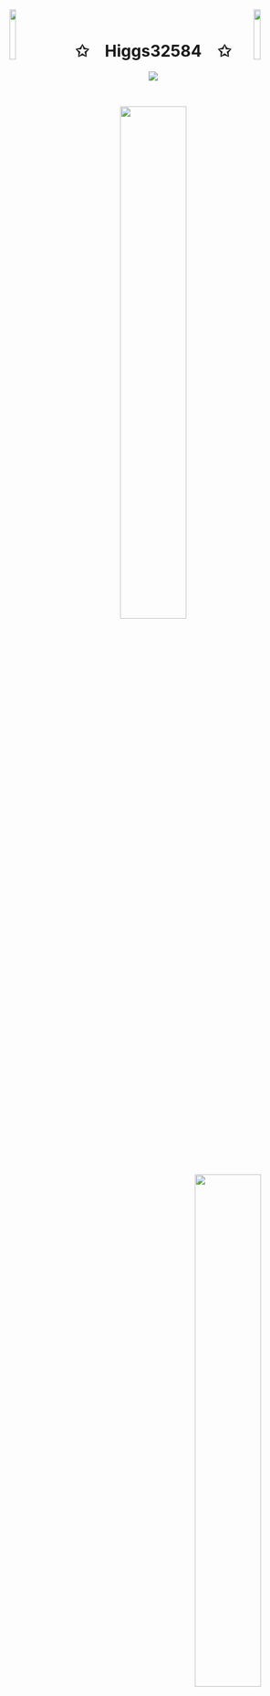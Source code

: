 
<img align="left" src="https://user-images.githubusercontent.com/65187002/144930161-2f783401-8d27-4fdf-a2f7-cc0ba32f1f1f.gif" width="15%" style="display:inline;">
<img align="right" src="https://user-images.githubusercontent.com/65187002/144930161-2f783401-8d27-4fdf-a2f7-cc0ba32f1f1f.gif" width="15%" style="display:inline;">
<br>
<h1 align="center">✩&emsp;Higgs32584&emsp;✩</h1>
<p align="center">
    <img src="https://readme-typing-svg.herokuapp.com/?lines=Hello!;Welcome+to+my+profile!;Have+a+look+around!&font=Fira%20Code&color=%23D62F79&center=true&width=280&height=50">
</p>
<br>
<a href="https://github.com/matplotlib/matplotlib/issues?q=is%3Aopen+mentions%3A%40me"></a>
<p align="center">
<a href="https://leetcode.com/Higgs32/"><img width="48%" src="https://leetcode.card.workers.dev/Higgs32?theme=dark&font=baloo&extension=activity&border=2&border_radius=8"></a>
<img align="right" src="https://github-readme-stats-sigma-five.vercel.app/api?username=Higgs32584&show_icons=true&hide_border=true" width="48%">
</p>
<!-- GIST: https://gist.github.com/Higgs32584/72f490f5ff1666a280647d2ed2628a20 -->
<!-- Use the URL of the raw content page as the `src` attribute of the iframe. -->
<!-- <iframe src="https://gist.githubusercontent.com/Higgs32584/72f490f5ff1666a280647d2ed2628a20/raw"></iframe> -->







